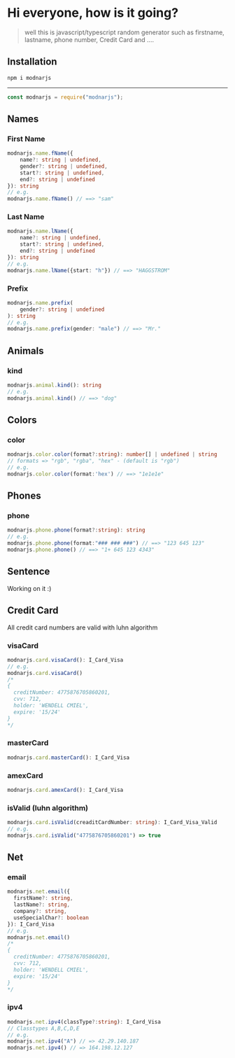# Hi everyone, how is it going?

> well this is javascript/typescript random generator
> such as firstname, lastname, phone number, Credit Card and ....

## Installation

```sh
npm i modnarjs
```

---

```javascript
const modnarjs = require("modnarjs");
```

## Names

### First Name

```typescript
modnarjs.name.fName({
    name?: string | undefined,
    gender?: string | undefined,
    start?: string | undefined,
    end?: string | undefined
}): string
// e.g.
modnarjs.name.fName() // ==> "sam"
```

### Last Name

```typescript
modnarjs.name.lName({
    name?: string | undefined,
    start?: string | undefined,
    end?: string | undefined
}): string
// e.g.
modnarjs.name.lName({start: "h"}) // ==> "HAGGSTROM"
```

### Prefix

```typescript
modnarjs.name.prefix(
    gender?: string | undefined
): string
// e.g.
modnarjs.name.prefix(gender: "male") // ==> "Mr."
```

## Animals

### kind

```typescript
modnarjs.animal.kind(): string
// e.g.
modnarjs.animal.kind() // ==> "dog"
```

## Colors

### color

```typescript
modnarjs.color.color(format?:string): number[] | undefined | string
// formats => "rgb", "rgba", "hex" - (default is "rgb")
// e.g.
modnarjs.color.color(format:'hex') // ==> "1e1e1e"
```

## Phones

### phone

```typescript
modnarjs.phone.phone(format?:string): string
// e.g.
modnarjs.phone.phone(format:"### ### ###") // ==> "123 645 123"
modnarjs.phone.phone() // ==> "1+ 645 123 4343"
```

## Sentence

Working on it :)

## Credit Card

All credit card numbers are valid with luhn algorithm

### visaCard

```typescript
modnarjs.card.visaCard(): I_Card_Visa
// e.g.
modnarjs.card.visaCard()
/*
{
  creditNumber: 4775876705860201,
  cvv: 712,
  holder: 'WENDELL CMIEL',
  expire: '15/24'
}
*/
```

### masterCard

```typescript
modnarjs.card.masterCard(): I_Card_Visa
```

### amexCard

```typescript
modnarjs.card.amexCard(): I_Card_Visa
```

### isValid (luhn algorithm)

```typescript
modnarjs.card.isValid(creaditCardNumber: string): I_Card_Visa_Valid
// e.g.
modnarjs.card.isValid("4775876705860201") => true
```

## Net

### email

```typescript
modnarjs.net.email({
  firstName?: string,
  lastName?: string,
  company?: string,
  useSpecialChar?: boolean
}): I_Card_Visa
// e.g.
modnarjs.net.email()
/*
{
  creditNumber: 4775876705860201,
  cvv: 712,
  holder: 'WENDELL CMIEL',
  expire: '15/24'
}
*/
```

### ipv4

```typescript
modnarjs.net.ipv4(classType?:string): I_Card_Visa
// Classtypes A,B,C,D,E
// e.g.
modnarjs.net.ipv4("A") // => 42.29.140.187
modnarjs.net.ipv4() // => 164.198.12.127
```
